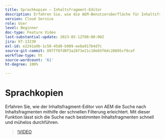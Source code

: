 ```yaml
---
title: Sprachkopien – Inhaltsfragment-Editor
description: Erfahren Sie, wie die AEM-Benutzeroberfläche für Inhaltsfragmente die einfache Suche nach Inhaltsfragmenten durch schnelles Filtern erleichtert. Mit dieser Funktion lässt sich die Suche nach bestimmten Inhaltsfragmenten schnell und mühelos durchführen.
version: Cloud Service
role: User
level: Beginner
doc-type: Feature Video
last-substantial-update: 2023-05-12T00:00:00Z
jira: KT-13239
exl-id: e2241a9b-1c50-45d8-b909-ee8a917b4d7c
source-git-commit: 097ff8fd0f3a28f3e21c10e03f6dc28695cf9caf
workflow-type: ht
source-wordcount: '61'
ht-degree: 100%

---
```


# Sprachkopien

Erfahren Sie, wie der Inhaltsfragment-Editor von AEM die Suche nach Inhaltsfragmenten mithilfe der schnellen Filterung erleichtert. Mit dieser Funktion lässt sich die Suche nach bestimmten Inhaltsfragmenten schnell und mühelos durchführen.

>[!VIDEO](https://video.tv.adobe.com/v/3419311/?learn=on)
